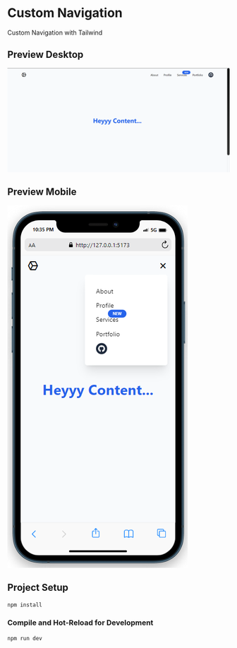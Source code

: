 # Custom Navigation
Custom Navigation with Tailwind

## Preview Desktop
![Slicing Design with Tailwindcss](/public/preview/hero-navigation.png)

## Preview Mobile
![Slicing Design with Tailwindcss](/public/preview/mobile-navigation.png)

## Project Setup

```sh
npm install
```

### Compile and Hot-Reload for Development

```sh
npm run dev
```

